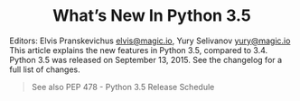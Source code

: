 # <center>What’s New In Python 3.5</center>

Editors:	Elvis Pranskevichus <elvis@magic.io>, Yury Selivanov <yury@magic.io>
This article explains the new features in Python 3.5, compared to 3.4. Python 3.5 was released on September 13, 2015.  See the changelog for a full list of changes.

> See also PEP 478 - Python 3.5 Release Schedule
